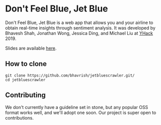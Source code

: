 # Don't Feel Blue, Jet Blue

Don't Feel Blue, Jet Blue is a web app that allows you and your airline to obtain real-time insights through sentiment analysis.
It was developed by Bhavesh Shah, Jonathan Wong, Jessica Ding, and Michael Liu at [YHack](https://yhack.org) 2019.

Slides are available [here](https://docs.google.com/presentation/d/1N0h9pwNU0eqOqePhaHeSEICEfx-Aw9I2nusYy7TcIRc/edit?usp=sharing).

## How to clone

```
git clone https://github.com/bhavrish/jetbluescrawler.git/
cd jetbluescrawler
```

## Contributing

We don't currently have a guideline set in stone, but any popular OSS format works well, and we'll adopt one soon. Our project is super open to contributions.

